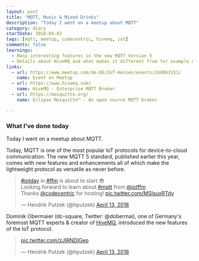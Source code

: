 ```yaml
---
layout: post
title: "MQTT, Music & Mixed Drinks"
description: "Today I went on a meetup about MQTT"
category: diary
startDate: 2018-04-02
tags: [mqtt, meetup, codecentric, hivemq, iot]
comments: false
learnings: 
  - Many interesting features in the new MQTT Version 5
  - Details about HiveMQ and what makes it different from for example mosquitto
links:
  - url: https://www.meetup.com/de-DE/IoT-Hessen/events/248063151/
    name: Event on Meetup
  - url: https://www.hivemq.com/
    name: HiveMQ - Enterprise MQTT Broker
  - url: https://mosquitto.org/
    name: Eclipse Mosquitto™ - An open source MQTT broker

---
```


### What I've done today

Today I went on a meetup about MQTT.

Today, MQTT is one of the most popular IoT protocols for device-to-cloud communication. The new MQTT 5 standard, published earlier this year, comes with new features and enhancements all of which make the lightweight protocol as versatile as never before.

<blockquote class="twitter-tweet" data-lang="en"><p lang="en" dir="ltr"><a href="https://twitter.com/hashtag/iotday?src=hash&amp;ref_src=twsrc%5Etfw">#iotday</a> in <a href="https://twitter.com/hashtag/ffm?src=hash&amp;ref_src=twsrc%5Etfw">#ffm</a> is about to start 😎<br>Looking forward to learn about <a href="https://twitter.com/hashtag/mqtt?src=hash&amp;ref_src=twsrc%5Etfw">#mqtt</a> from <a href="https://twitter.com/iotffm?ref_src=twsrc%5Etfw">@iotffm</a><br>Thanks <a href="https://twitter.com/codecentric?ref_src=twsrc%5Etfw">@codecentric</a> for hosting! <a href="https://t.co/MSIsuxRTdy">pic.twitter.com/MSIsuxRTdy</a></p>&mdash; Hendrik Putzek (@hputzek) <a href="https://twitter.com/hputzek/status/984814704215412736?ref_src=twsrc%5Etfw">April 13, 2018</a></blockquote>
<script async src="https://platform.twitter.com/widgets.js" charset="utf-8"></script>
 

Dominik Obermaier (dc-square, Twitter: @dobermai), one of Germany's foremost MQTT experts & creator of [HiveMQ](https://www.hivemq.com/), introduced the new features of the IoT protocol. 

<blockquote class="twitter-tweet" data-lang="en"><p lang="und" dir="ltr"><a href="https://t.co/zJIRNDlGep">pic.twitter.com/zJIRNDlGep</a></p>&mdash; Hendrik Putzek (@hputzek) <a href="https://twitter.com/hputzek/status/984836091600625666?ref_src=twsrc%5Etfw">April 13, 2018</a></blockquote>
<script async src="https://platform.twitter.com/widgets.js" charset="utf-8"></script>

